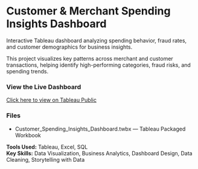 # Customer & Merchant Spending Insights Dashboard  
Interactive Tableau dashboard analyzing spending behavior, fraud rates, and customer demographics for business insights.

This project visualizes key patterns across merchant and customer transactions, helping identify high-performing categories, fraud risks, and spending trends.

### View the Live Dashboard
[Click here to view on Tableau Public](https://public.tableau.com/views/CustomerandMerchantSpendingInsightsDashboard/CustomerInsightsDashboard)

### Files
- Customer_Spending_Insights_Dashboard.twbx — Tableau Packaged Workbook



**Tools Used:** Tableau, Excel, SQL  
**Key Skills:** Data Visualization, Business Analytics, Dashboard Design, Data Cleaning, Storytelling with Data
